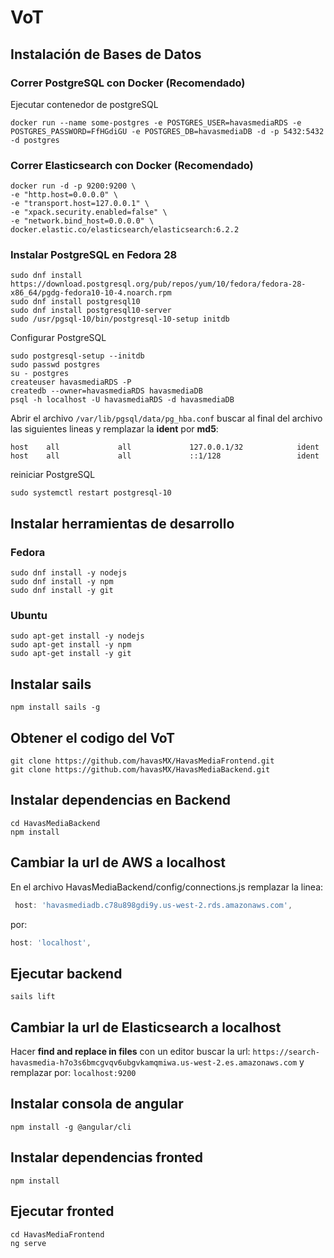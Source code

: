 # VoT

## Instalación de Bases de Datos
### Correr PostgreSQL con Docker (Recomendado)

Ejecutar contenedor de postgreSQL
```shell
docker run --name some-postgres -e POSTGRES_USER=havasmediaRDS -e POSTGRES_PASSWORD=FfHGdiGU -e POSTGRES_DB=havasmediaDB -d -p 5432:5432 -d postgres
```

### Correr Elasticsearch con Docker (Recomendado)
~~~shell
docker run -d -p 9200:9200 \
-e "http.host=0.0.0.0" \
-e "transport.host=127.0.0.1" \
-e "xpack.security.enabled=false" \
-e "network.bind_host=0.0.0.0" \
docker.elastic.co/elasticsearch/elasticsearch:6.2.2
~~~

### Instalar PostgreSQL en Fedora 28
~~~
sudo dnf install https://download.postgresql.org/pub/repos/yum/10/fedora/fedora-28-x86_64/pgdg-fedora10-10-4.noarch.rpm
sudo dnf install postgresql10
sudo dnf install postgresql10-server
sudo /usr/pgsql-10/bin/postgresql-10-setup initdb
~~~
Configurar PostgreSQL
~~~
sudo postgresql-setup --initdb
sudo passwd postgres
su - postgres
createuser havasmediaRDS -P
createdb --owner=havasmediaRDS havasmediaDB
psql -h localhost -U havasmediaRDS -d havasmediaDB
~~~
Abrir el archivo `/var/lib/pgsql/data/pg_hba.conf`
buscar al final del archivo las siguientes lineas y remplazar la **ident** por **md5**:
~~~
host    all             all             127.0.0.1/32            ident
host    all             all             ::1/128                 ident
~~~
reiniciar PostgreSQL
~~~
sudo systemctl restart postgresql-10
~~~
## Instalar herramientas de desarrollo

### Fedora
```shell
sudo dnf install -y nodejs
sudo dnf install -y npm
sudo dnf install -y git
```
### Ubuntu
```shell
sudo apt-get install -y nodejs
sudo apt-get install -y npm
sudo apt-get install -y git
```
## Instalar sails
```shell
npm install sails -g
```
## Obtener el codigo del VoT
```
git clone https://github.com/havasMX/HavasMediaFrontend.git
git clone https://github.com/havasMX/HavasMediaBackend.git
```
## Instalar dependencias en Backend  
```
cd HavasMediaBackend
npm install
```
## Cambiar la url de AWS a localhost
En el archivo HavasMediaBackend/config/connections.js
remplazar la linea:
```javascript
 host: 'havasmediadb.c78u898gdi9y.us-west-2.rds.amazonaws.com',
 ```
por:
```javascript
host: 'localhost',
```
## Ejecutar backend
```shell
sails lift
```


## Cambiar la url de Elasticsearch a localhost
Hacer **find and replace in files** con un editor
buscar la url:
`https://search-havasmedia-h7o3s6bmcgvqv6ubgvkamqmiwa.us-west-2.es.amazonaws.com` y remplazar por: `localhost:9200`

## Instalar consola de angular
```
npm install -g @angular/cli
```
## Instalar dependencias fronted
```
npm install
```
## Ejecutar fronted
```
cd HavasMediaFrontend
ng serve
```
